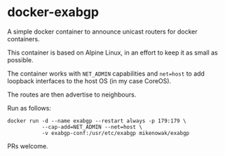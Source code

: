 # docker-exabgp

A simple docker container to announce unicast routers for docker containers.

This container is based on Alpine Linux, in an effort to keep it as small as possible.

The container works with `NET_ADMIN` capabilities and `net=host` to add loopback interfaces to the
host OS (in my case CoreOS).

The routes are then advertise to neighbours.

Run as follows:

```
docker run -d --name exabgp --restart always -p 179:179 \
           --cap-add=NET_ADMIN --net=host \
           -v exabgp-conf:/usr/etc/exabgp mikenowak/exabgp
```

PRs welcome.
